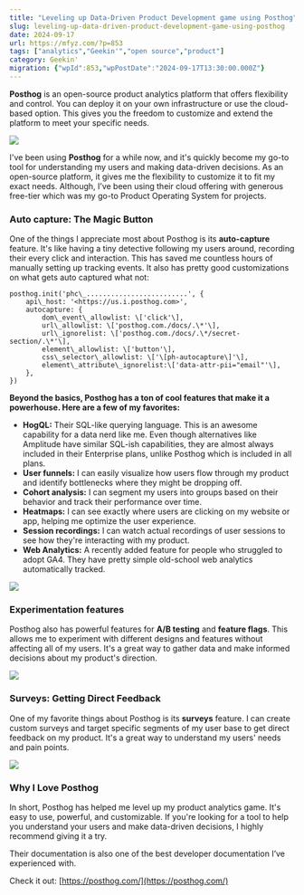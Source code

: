 ```yaml
---
title: "Leveling up Data-Driven Product Development game using Posthog"
slug: leveling-up-data-driven-product-development-game-using-posthog
date: 2024-09-17
url: https://mfyz.com/?p=853
tags: ["analytics","Geekin'","open source","product"]
category: Geekin'
migration: {"wpId":853,"wpPostDate":"2024-09-17T13:30:00.000Z"}
---
```


**Posthog** is an open-source product analytics platform that offers flexibility and control. You can deploy it on your own infrastructure or use the cloud-based option. This gives you the freedom to customize and extend the platform to meet your specific needs.

![](/images/archive/en/2024/09/Screenshot-2024-09-02-13.47.45.jpg)

I've been using **Posthog** for a while now, and it's quickly become my go-to tool for understanding my users and making data-driven decisions. As an open-source platform, it gives me the flexibility to customize it to fit my exact needs. Although, I’ve been using their cloud offering with generous free-tier which was my go-to Product Operating System for projects.

### **Auto capture: The Magic Button**

One of the things I appreciate most about Posthog is its **auto-capture** feature. It's like having a tiny detective following my users around, recording their every click and interaction. This has saved me countless hours of manually setting up tracking events. It also has pretty good customizations on what gets auto captured what not:

```
posthog.init('phc\_.........................', {
    api\_host: '<https://us.i.posthog.com>',
    autocapture: {
        dom\_event\_allowlist: \['click'\],
        url\_allowlist: \['posthog.com./docs/.\*'\],
        url\_ignorelist: \['posthog.com./docs/.\*/secret-section/.\*'\],
        element\_allowlist: \['button'\],
        css\_selector\_allowlist: \['\[ph-autocapture\]'\],
        element\_attribute\_ignorelist:\['data-attr-pii="email"'\],
    },
})

```

**Beyond the basics, Posthog has a ton of cool features that make it a powerhouse. Here are a few of my favorites:**

*   **HogQL:** Their SQL-like querying language. This is an awesome capability for a data nerd like me. Even though alternatives like Amplitude have similar SQL-ish capabilities, they are almost always included in their Enterprise plans, unlike Posthog which is included in all plans.
*   **User funnels:** I can easily visualize how users flow through my product and identify bottlenecks where they might be dropping off.
*   **Cohort analysis:** I can segment my users into groups based on their behavior and track their performance over time.
*   **Heatmaps:** I can see exactly where users are clicking on my website or app, helping me optimize the user experience.
*   **Session recordings:** I can watch actual recordings of user sessions to see how they're interacting with my product.
*   **Web Analytics:** A recently added feature for people who struggled to adopt GA4. They have pretty simple old-school web analytics automatically tracked.

![](/images/archive/en/2024/09/image-1-1600x918.jpg)

### **Experimentation features**

Posthog also has powerful features for **A/B testing** and **feature flags**. This allows me to experiment with different designs and features without affecting all of my users. It's a great way to gather data and make informed decisions about my product's direction.

![](/images/archive/en/2024/09/image-2-1600x996.jpg)

### **Surveys: Getting Direct Feedback**

One of my favorite things about Posthog is its **surveys** feature. I can create custom surveys and target specific segments of my user base to get direct feedback on my product. It's a great way to understand my users' needs and pain points.

![](/images/archive/en/2024/09/Screenshot-2024-09-02-13.44.22-1.jpg)

### **Why I Love Posthog**

In short, Posthog has helped me level up my product analytics game. It's easy to use, powerful, and customizable. If you're looking for a tool to help you understand your users and make data-driven decisions, I highly recommend giving it a try.

Their documentation is also one of the best developer documentation I’ve experienced with.

Check it out: [https://posthog.com/](https://posthog.com/)